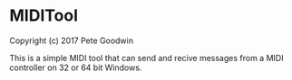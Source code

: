 # MIDITool

Copyright (c) 2017 Pete Goodwin

This is a simple MIDI tool that can send and recive messages from a MIDI
controller on 32 or 64 bit Windows.
